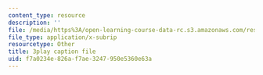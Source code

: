 ```yaml
---
content_type: resource
description: ''
file: /media/https%3A/open-learning-course-data-rc.s3.amazonaws.com/res-6-012-introduction-to-probability-spring-2018/f7a0234e826af7ae3247950e5360e63a_11iF2ovjKOg.srt
file_type: application/x-subrip
resourcetype: Other
title: 3play caption file
uid: f7a0234e-826a-f7ae-3247-950e5360e63a
---
```

